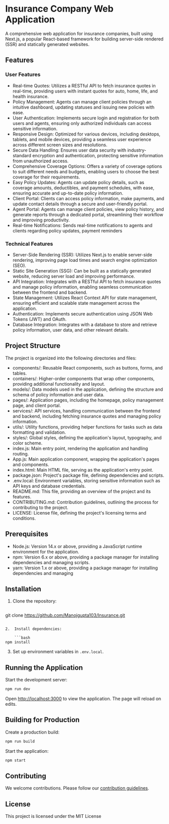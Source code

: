 # Insurance Company Web Application

A comprehensive web application for insurance companies, built using Next.js, a popular React-based framework for building server-side rendered (SSR) and statically generated websites.

## Features

### User Features

*   Real-time Quotes: Utilizes a RESTful API to fetch insurance quotes in real-time, providing users with instant quotes for auto, home, life, and health insurance.
*   Policy Management: Agents can manage client policies through an intuitive dashboard, updating statuses and issuing new policies with ease.
*   User Authentication: Implements secure login and registration for both users and agents, ensuring only authorized individuals can access sensitive information.
*   Responsive Design: Optimized for various devices, including desktops, tablets, and mobile devices, providing a seamless user experience across different screen sizes and resolutions.
*   Secure Data Handling: Ensures user data security with industry-standard encryption and authentication, protecting sensitive information from unauthorized access.
*   Comprehensive Coverage Options: Offers a variety of coverage options to suit different needs and budgets, enabling users to choose the best coverage for their requirements.
*   Easy Policy Updates: Agents can update policy details, such as coverage amounts, deductibles, and payment schedules, with ease, ensuring accurate and up-to-date policy information.
*   Client Portal: Clients can access policy information, make payments, and update contact details through a secure and user-friendly portal.
*   Agent Portal: Agents can manage client policies, view policy history, and generate reports through a dedicated portal, streamlining their workflow and improving productivity.
*   Real-time Notifications: Sends real-time notifications to agents and clients regarding policy updates, payment reminders

### Technical Features

*   Server-Side Rendering (SSR): Utilizes Next.js to enable server-side rendering, improving page load times and search engine optimization (SEO).
*   Static Site Generation (SSG): Can be built as a statically generated website, reducing server load and improving performance.
*   API Integration: Integrates with a RESTful API to fetch insurance quotes and manage policy information, enabling seamless communication between the frontend and backend.
*   State Management: Utilizes React Context API for state management, ensuring efficient and scalable state management across the application.
*   Authentication: Implements secure authentication using JSON Web Tokens (JWT) and OAuth.
*   Database Integration: Integrates with a database to store and retrieve policy information, user data, and other relevant details.

## Project Structure

The project is organized into the following directories and files:

*   components/: Reusable React components, such as buttons, forms, and tables.
*   containers/: Higher-order components that wrap other components, providing additional functionality and layout.
*   models/: Data models used in the application, defining the structure and schema of policy information and user data.
*   pages/: Application pages, including the homepage, policy management page, and client portal.
*   services/: API services, handling communication between the frontend and backend, including fetching insurance quotes and managing policy information.
*   utils/: Utility functions, providing helper functions for tasks such as data formatting and validation.
*   styles/: Global styles, defining the application's layout, typography, and color scheme.
*   index.js: Main entry point, rendering the application and handling routing.
*   App.js: Main application component, wrapping the application's pages and components.
*   index.html: Main HTML file, serving as the application's entry point.
*   package.json: Project's package file, defining dependencies and scripts.
*   .env.local: Environment variables, storing sensitive information such as API keys and database credentials.
*   README.md: This file, providing an overview of the project and its features.
*   CONTRIBUTING.md: Contribution guidelines, outlining the process for contributing to the project.
*   LICENSE: License file, defining the project's licensing terms and conditions.

## Prerequisites

*   Node.js: Version 14.x or above, providing a JavaScript runtime environment for the application.
*   npm: Version 6.x or above, providing a package manager for installing dependencies and managing scripts.
*   yarn: Version 1.x or above, providing a package manager for installing dependencies and managing

## Installation

1.  Clone the repository:

    ```bash
git clone https://github.com/Manojgupta103/Insurance.git
```

2.  Install dependencies:

    ```bash
npm install
```

3.  Set up environment variables in `.env.local`.

**Running the Application**
---------------------------

Start the development server:

```bash
npm run dev
```

Open [http://localhost:3000](http://localhost:3000) to view the application. The page will reload on edits.

**Building for Production**
---------------------------

Create a production build:

```bash
npm run build
```

Start the application:

```bash
npm start
```

**Contributing**
--------------

We welcome contributions. Please follow our [contribution guidelines](CONTRIBUTING.md).

**License**
----------

This project is licensed under the MIT License

    
